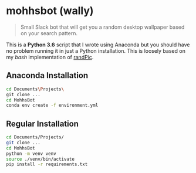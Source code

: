 # mohhsbot (wally)
> Small Slack bot that will get you a random desktop wallpaper based on your search pattern.

This is a **Python 3.6** script that I wrote using Anaconda but you should have no problem running it in just a Python installation. This is loosely based on my *bash* implementation of [randPic](https://github.com/clamytoe/randPic).

## Anaconda Installation
```bash
cd Documents\Projects\
git clone ...
cd MohhsBot
conda env create -f environment.yml
```
## Regular Installation
```bash
cd Documents/Projects/
git clone ...
cd MohhsBot
python -m venv venv
source ./venv/bin/activate
pip install -r requirements.txt
```
